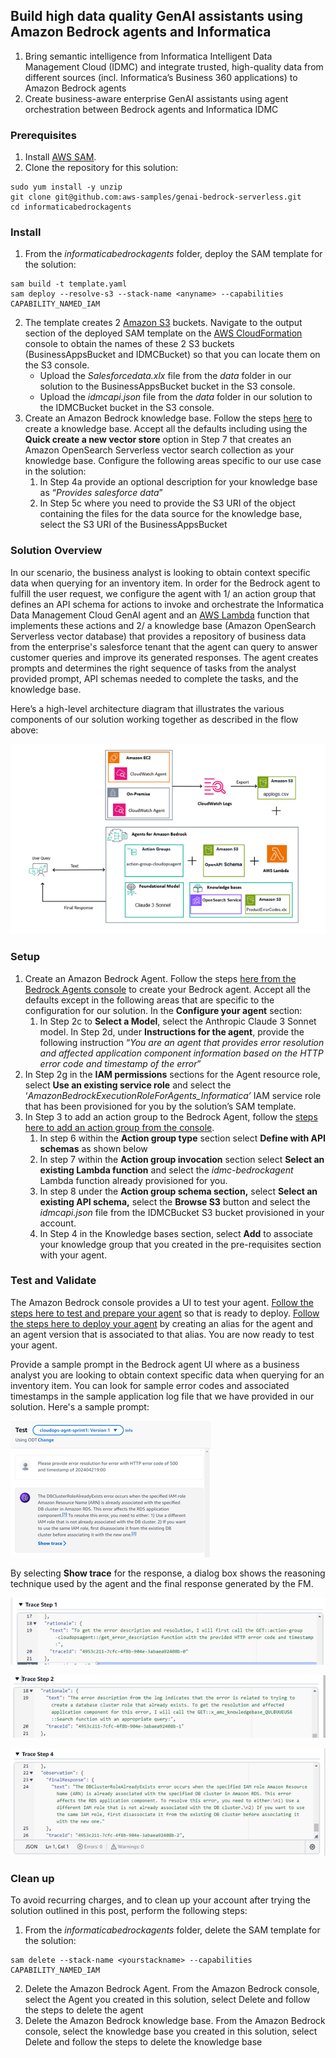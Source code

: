 

## Build high data quality GenAI assistants using Amazon Bedrock agents and Informatica

1. Bring semantic intelligence from Informatica Intelligent Data Management Cloud (IDMC) and integrate trusted, high-quality 
data from different sources (incl. Informatica’s Business 360 applications) to Amazon Bedrock agents 
2. Create business-aware enterprise GenAI assistants using agent orchestration between Bedrock agents and Informatica IDMC 


### Prerequisites

1. Install [AWS SAM](https://docs.aws.amazon.com/serverless-application-model/latest/developerguide/what-is-sam.html).
2. Clone the repository for this solution:

```
sudo yum install -y unzip
git clone git@github.com:aws-samples/genai-bedrock-serverless.git 
cd informaticabedrockagents
```
### Install

1. From the _informaticabedrockagents_ folder, deploy the SAM template for the solution:
```
sam build -t template.yaml
sam deploy --resolve-s3 --stack-name <anyname> --capabilities CAPABILITY_NAMED_IAM
```
2. The template creates 2 [Amazon S3](https://aws.amazon.com/s3/) buckets. Navigate to the output section of the deployed SAM template on the [AWS CloudFormation](https://aws.amazon.com/cloudformation/) console to obtain the names of these 2 S3 buckets (BusinessAppsBucket and IDMCBucket) so that you can locate them on the S3 console.
    - Upload the _Salesforcedata.xlx_ file from the _data_ folder in our solution to the BusinessAppsBucket bucket in the S3 console.
    - Upload the _idmcapi.json_ file from the _data_ folder in our solution to the IDMCBucket bucket in the S3 console.
3. Create an Amazon Bedrock knowledge base. Follow the steps [here](https://docs.aws.amazon.com/bedrock/latest/userguide/knowledge-base-create.html) to create a knowledge base. Accept all the defaults including using the **Quick create a new vector store** option in Step 7 that creates an Amazon OpenSearch Serverless vector search collection as your knowledge base. Configure the following areas specific to our use case in the solution:
    1. In Step 4a provide an optional description for your knowledge base as “_Provides salesforce data_”
    2. In Step 5c where you need to provide the S3 URI of the object containing the files for the data source for the knowledge base, select the S3 URI of the BusinessAppsBucket

### Solution Overview

In our scenario, the business analyst is looking to obtain context specific data when querying for an inventory item. In order for the Bedrock agent to fulfill the user request, we configure the agent with 1/ an action group that defines an API schema for actions to invoke and orchestrate the Informatica Data Management Cloud GenAI agent and an [AWS Lambda](https://aws.amazon.com/lambda/) function that implements these actions and 2/ a knowledge base (Amazon OpenSearch Serverless vector database) that provides a repository of business data from the enterprise's salesforce tenant that the agent can query to answer customer queries and improve its generated responses. The agent creates prompts and determines the right sequence of tasks from the analyst provided prompt, API schemas needed to complete the tasks, and the knowledge base.

Here’s a high-level architecture diagram that illustrates the various components of our solution working together as described in the flow above:

![Solution Architecture](/informaticabedrockagents/images/solution-arch.png)

### Setup

1. Create an Amazon Bedrock Agent. Follow the steps [here from the Bedrock Agents console](https://docs.aws.amazon.com/bedrock/latest/userguide/agents-create.html) to create your Bedrock agent. Accept all the defaults except in the following areas that are specific to the configuration for our solution. In the **Configure your agent** section:
    1. In Step 2c to **Select a Model**, select the Anthropic Claude 3 Sonnet model. In Step 2d, under **Instructions for the agent**, provide the following instruction “_You are an agent that provides error resolution and affected application component information based on the HTTP error code and timestamp of the error_”
2. In Step 2g in the **IAM permissions** sections for the Agent resource role, select **Use an existing service role** and select the ‘_AmazonBedrockExecutionRoleForAgents_Informatica’_ IAM service role that has been provisioned for you by the solution’s SAM template.
3. In Step 3 to add an action group to the Bedrock Agent, follow the [steps here to add an action group from the console](https://docs.aws.amazon.com/bedrock/latest/userguide/agents-action-add.html).
    1. In step 6 within the **Action group type** section select **Define with API schemas** as shown below
    2. In step 7 within the **Action group invocation** section select **Select an existing Lambda function** and select the _idmc-bedrockagent_ Lambda function already provisioned for you.
    3. In step 8 under the **Action group schema section,** select **Select an existing API schema,** select the **Browse S3** button and select the _idmcapi.json_ file from the IDMCBucket S3 bucket provisioned in your account.
    4. In Step 4 in the Knowledge bases section, select **Add** to associate your knowledge group that you created in the pre-requisites section with your agent.


### Test and Validate

The Amazon Bedrock console provides a UI to test your agent. [Follow the steps here to test and prepare your agent](https://docs.aws.amazon.com/bedrock/latest/userguide/agents-test.html) so that is ready to deploy. [Follow the steps here to deploy your agent](https://docs.aws.amazon.com/bedrock/latest/userguide/agents-deploy.html) by creating an alias for the agent and an agent version that is associated to that alias. You are now ready to test your agent. 

Provide a sample prompt in the Bedrock agent UI where as a business analyst you are looking to obtain context specific data when querying for an inventory item. You can look for sample error codes and associated timestamps in the sample application log file that we have provided in our solution. Here's a sample prompt:

![Sample prompt](/cloudops/images/sample-prompt.png) 

By selecting **Show trace** for the response, a dialog box shows the reasoning technique used by the agent and the final response generated by the FM.

![Agent Trace 1](/cloudops/images/agent-trace1.png)

![Agent Trace 2](/cloudops/images/agent-trace2.png)

![Agent Trace 3](/cloudops/images/agent-trace3.png)


### Clean up

To avoid recurring charges, and to clean up your account after trying the solution outlined in this post, perform the following steps:

1. From the _informaticabedrockagents_ folder, delete the SAM template for the solution:
```
sam delete --stack-name <yourstackname> --capabilities CAPABILITY_NAMED_IAM
```
2. Delete the Amazon Bedrock Agent. From the Amazon Bedrock console, select the Agent you created in this solution, select Delete and follow the steps to delete the agent
3. Delete the Amazon Bedrock knowledge base. From the Amazon Bedrock console, select the knowledge base you created in this solution, select Delete and follow the steps to delete the knowledge base
